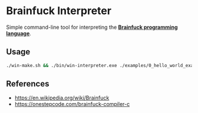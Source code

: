 # Brainfuck Interpreter

Simple command-line tool for interpreting the **[Brainfuck programming language](https://en.wikipedia.org/wiki/Brainfuck)**.

## Usage
```sh
./win-make.sh && ./bin/win-interpreter.exe ./examples/0_hello_world_example.bf
```

## References
- https://en.wikipedia.org/wiki/Brainfuck
- https://onestepcode.com/brainfuck-compiler-c
